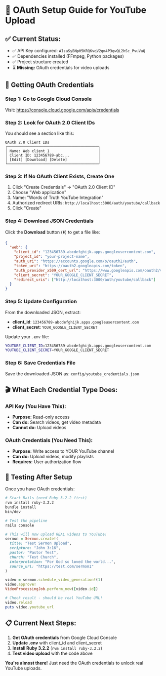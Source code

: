 # 🔐 OAuth Setup Guide for YouTube Upload

## ✅ **Current Status:**
- ✅ API Key configured: `AIzaSyBNpH5KRQKvqV2qm4P3qwQL2hSc_PvuVuQ`
- ✅ Dependencies installed (FFmpeg, Python packages)
- ✅ Project structure created
- ⏳ **Missing:** OAuth credentials for video uploads

## 🔑 **Getting OAuth Credentials**

### **Step 1: Go to Google Cloud Console**
Visit: https://console.cloud.google.com/apis/credentials

### **Step 2: Look for OAuth 2.0 Client IDs**
You should see a section like this:
```
OAuth 2.0 Client IDs
┌─────────────────────────────────────────┐
│ Name: Web client 1                      │
│ Client ID: 123456789-abc...             │
│ [Edit] [Download] [Delete]              │
└─────────────────────────────────────────┘
```

### **Step 3: If No OAuth Client Exists, Create One**
1. Click "Create Credentials" → "OAuth 2.0 Client ID"
2. Choose "Web application"
3. Name: "Words of Truth YouTube Integration"
4. Authorized redirect URIs: `http://localhost:3000/auth/youtube/callback`
5. Click "Create"

### **Step 4: Download JSON Credentials**
Click the **Download** button (⬇️) to get a file like:
```json
{
  "web": {
    "client_id": "123456789-abcdefghijk.apps.googleusercontent.com",
    "project_id": "your-project-name",
    "auth_uri": "https://accounts.google.com/o/oauth2/auth",
    "token_uri": "https://oauth2.googleapis.com/token",
    "auth_provider_x509_cert_url": "https://www.googleapis.com/oauth2/v1/certs",
    "client_secret": "YOUR_GOOGLE_CLIENT_SECRET",
    "redirect_uris": ["http://localhost:3000/auth/youtube/callback"]
  }
}
```

### **Step 5: Update Configuration**
From the downloaded JSON, extract:
- **client_id**: `123456789-abcdefghijk.apps.googleusercontent.com`
- **client_secret**: `YOUR_GOOGLE_CLIENT_SECRET`

Update your `.env` file:
```bash
YOUTUBE_CLIENT_ID=123456789-abcdefghijk.apps.googleusercontent.com
YOUTUBE_CLIENT_SECRET=YOUR_GOOGLE_CLIENT_SECRET
```

### **Step 6: Save Credentials File**
Save the downloaded JSON as: `config/youtube_credentials.json`

## 🎬 **What Each Credential Type Does:**

### **API Key (You Have This):**
- **Purpose:** Read-only access
- **Can do:** Search videos, get video metadata
- **Cannot do:** Upload videos

### **OAuth Credentials (You Need This):**
- **Purpose:** Write access to YOUR YouTube channel
- **Can do:** Upload videos, modify playlists
- **Requires:** User authorization flow

## 🚀 **Testing After Setup**

Once you have OAuth credentials:

```bash
# Start Rails (need Ruby 3.2.2 first)
rvm install ruby-3.2.2
bundle install
bin/dev

# Test the pipeline
rails console
```

```ruby
# This will now upload REAL videos to YouTube!
sermon = Sermon.create!(
  title: "Test Sermon Upload",
  scripture: "John 3:16",
  pastor: "Pastor Test",
  church: "Test Church",
  interpretation: "For God so loved the world...",
  source_url: "https://test.com/sermon1"
)

video = sermon.schedule_video_generation!(1)
video.approve!
VideoProcessingJob.perform_now([video.id])

# Check result - should be real YouTube URL!
video.reload
puts video.youtube_url
```

## 📋 **Current Next Steps:**

1. **Get OAuth credentials** from Google Cloud Console
2. **Update .env** with client_id and client_secret  
3. **Install Ruby 3.2.2** (`rvm install ruby-3.2.2`)
4. **Test video upload** with the code above

**You're almost there!** Just need the OAuth credentials to unlock real YouTube uploads.